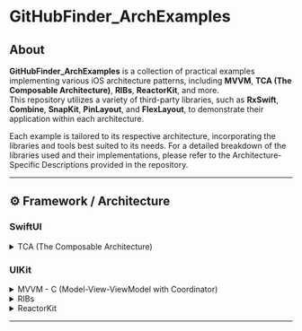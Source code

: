 # GitHubFinder_ArchExamples

## About

**GitHubFinder_ArchExamples** is a collection of practical examples implementing various iOS architecture patterns, including **MVVM**, **TCA (The Composable Architecture)**, **RIBs**, **ReactorKit**, and more.  
This repository utilizes a variety of third-party libraries, such as **RxSwift**, **Combine**, **SnapKit**, **PinLayout**, and **FlexLayout**, to demonstrate their application within each architecture.  

Each example is tailored to its respective architecture, incorporating the libraries and tools best suited to its needs.
For a detailed breakdown of the libraries used and their implementations, please refer to the Architecture-Specific Descriptions provided in the repository.

------

## ⚙️ Framework / Architecture

### SwiftUI



<details>
<summary>TCA (The Composable Architecture)</summary>

#### TCA (The Composable Architecture)

<!-- Add details, explanations, and code snippets for TCA here -->

</details>

### UIKit

<details>
<summary>MVVM - C (Model-View-ViewModel with Coordinator)</summary>

### MVVM - C (Model-View-ViewModel with Coordinator)

##### MVVM-C is an extension of the MVVM architecture where the Coordinator pattern is introduced to manage navigation and decouple flow logic from the ViewModel.

#### 📦 SPM (Swift Package Manager)
- Then
- Moya
- SnapKit
- RxSwift
- Kingfisher

#### 🔧 Design Patterns
- Coordinator: Manages app navigation in a decoupled way.
- Singleton: Provides shared instances for commonly used components.
- Input/Output: Ensures unidirectional data flow between the View and ViewModel.

<img src="https://github.com/jife-archive/GitHubFinder/assets/114370871/3626bf5e-caf3-4054-8db9-c4247b7bd2fd" alt="MVVM-C Screenshot" width="600" />

</details>

<details>
<summary>RIBs</summary>

#### RIBs

<!-- Add details, explanations, and code snippets for RIBs here -->

</details>

<details>
<summary>ReactorKit</summary>

#### ReactorKit

<!-- Add details, explanations, and code snippets for ReactorKit here -->

</details>

<!-- Add more architectures under UIKit as needed -->


---

